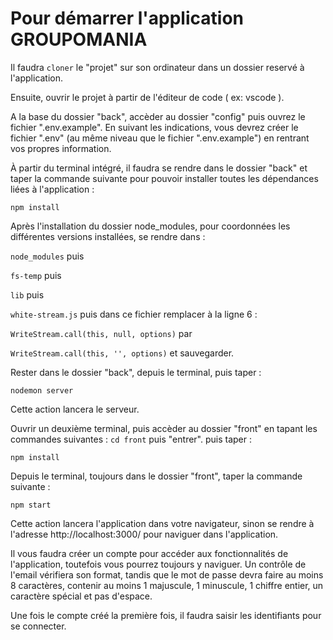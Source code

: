 # Pour démarrer l'application GROUPOMANIA

Il faudra `cloner` le "projet" sur son ordinateur dans un dossier reservé à l'application.

Ensuite, ouvrir le projet à partir de l'éditeur de code ( ex: vscode ).

A la base du dossier "back", accèder au dossier "config" puis ouvrez le fichier ".env.example".
En suivant les indications, vous devrez créer le fichier ".env" (au même niveau que le fichier ".env.example") en rentrant vos propres information.

À partir du terminal intégré, il faudra se rendre dans le dossier "back" et taper la commande suivante pour pouvoir installer toutes les dépendances liées à l'application :

`npm install`

Après l'installation du dossier node_modules, pour coordonnées les différentes versions installées, se rendre dans :

`node_modules` puis

`fs-temp` puis

`lib` puis

`white-stream.js` puis dans ce fichier remplacer à la ligne 6 :

`WriteStream.call(this, null, options)` par

`WriteStream.call(this, '', options)` et sauvegarder.

Rester dans le dossier "back", depuis le terminal, puis taper :

`nodemon server`

Cette action lancera le serveur.

Ouvrir un deuxième terminal, puis accèder au dossier "front" en tapant les commandes suivantes :
`cd front` puis "entrer".
puis taper :

`npm install`

Depuis le terminal, toujours dans le dossier "front", taper la commande suivante :

`npm start`

Cette action lancera l'application dans votre navigateur, sinon se rendre à l'adresse http://localhost:3000/ pour naviguer dans l'application.

Il vous faudra créer un compte pour accéder aux fonctionnalités de l'application, toutefois vous pourrez toujours y naviguer. Un contrôle de l'email vérifiera son format, tandis que le mot de passe devra faire au moins 8 caractères, contenir au moins 1 majuscule, 1 minuscule, 1 chiffre entier, un caractère spécial et pas d'espace.

Une fois le compte créé la première fois, il faudra saisir les identifiants pour se connecter.
